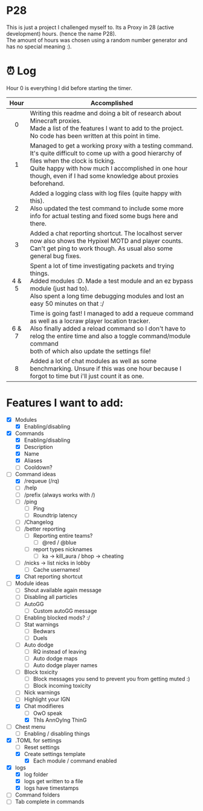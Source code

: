 # P28
This is just a project I challenged myself to. Its a Proxy in 28 (active development) hours. (hence the name P28). \
The amount of hours was chosen using a random number generator and has no special meaning :).

# ⏰ Log
Hour 0 is everything I did before starting the timer.

| Hour 	| Accomplished 	|
|:---:	|---	|
| 0 	| Writing this readme and doing a bit of research about Minecraft proxies. <br> Made a list of the features I want to add to the project. <br> No code has been written at this point in time. 	|
| 1 	| Managed to get a working proxy with a testing command.<br>It's quite difficult to come up with a good hierarchy of files when the clock is ticking.<br>Quite happy with how much I accomplished in one hour though, even if I had some knowledge about proxies beforehand. 	|
| 2 	| Added a logging class with log files (quite happy with this).<br>Also updated the test command to include some more info for actual testing and fixed some bugs here and there. 	|
| 3 	| Added a chat reporting shortcut. The localhost server now also shows the Hypixel MOTD and player counts.<br>Can't get ping to work though. As usual also some general bug fixes. 	|
| 4 & 5 	| Spent a lot of time investigating packets and trying things.<br>Added modules :D. Made a test module and an ez bypass module (just had to). <br>Also spent a long time debugging modules and lost an easy 50 minutes on that :/ 	|
| 6 & 7 	| Time is going fast! I managed to add a requeue command as well as a locraw player location tracker.<br>Also finally added a reload command so I don't have to relog the entire time and also a toggle command/module command<br>both of which also update the settings file! 	|
| 8 	| Added a lot of chat modules as well as some benchmarking. Unsure if this was one hour because I forgot to time but i'll just count it as one. 	|


# Features I want to add:
- [x] Modules
  - [x] Enabling/disabling 
- [x] Commands
  - [x] Enabling/disabling
  - [x] Description
  - [x] Name
  - [x] Aliases
  - [ ] Cooldown?
- [ ] Command ideas
  - [x] /requeue (/rq)
  - [ ] /help
  - [ ] /prefix (always works with /)
  - [ ] /ping
	- [ ] Ping
	- [ ] Roundtrip latency
  - [ ] /Changelog
  - [ ] /better reporting
	- [ ] Reporting entire teams?
	  - [ ] @red / @blue
	- [ ] report types nicknames
	  - [ ] ka -> kill_aura / bhop -> cheating
  - [ ] /nicks -> list nicks in lobby
    - [ ] Cache usernames!
  - [x] Chat reporting shortcut
- [ ] Module ideas
  - [ ] Shout available again message
  - [ ] Disabling all particles
  - [ ] AutoGG
	- [ ] Custom autoGG message
  - [ ] Enabling blocked mods? :/
  - [ ] Stat warnings
    - [ ] Bedwars
	- [ ] Duels
  - [ ] Auto dodge
	- [ ] RQ instead of leaving
	- [ ] Auto dodge maps
	- [ ] Auto dodge player names
  - [ ] Block toxicity
	- [ ] Block messages you send to prevent you from getting muted :)
	- [ ] Block incoming toxicity
  - [ ] Nick warnings
  - [ ] Highlight your IGN
  - [x] Chat modifieres
    - [ ] OwO speak
	- [x] ThIs AnnOyIng ThinG
- [ ] Chest menu
  - [ ] Enabling / disabling things
- [x] .TOML for settings
  - [ ] Reset settings
  - [x] Create settings template
    - [x] Each module / command enabled
- [x] logs
  - [x] log folder
  - [x] logs get written to a file
  - [x] logs have timestamps
- [ ] Command folders
- [ ] Tab complete in commands
